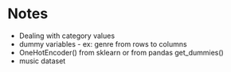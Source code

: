 # Notes

- Dealing with category values
- dummy variables - ex: genre from rows to columns
- OneHotEncoder() from sklearn or from pandas get_dummies()
- music dataset